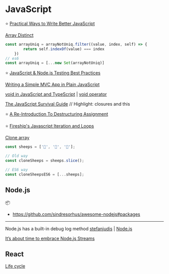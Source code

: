 # JavaScript

⭐️ [Practical Ways to Write Better JavaScript](https://dev.to/taillogs/practical-ways-to-write-better-javascript-26d4)

[Array Distinct](https://codeburst.io/javascript-array-distinct-5edc93501dc4)
```javascript
const arrayUniq = arrayNotUniq.filter((value, index, self) => {
        return self.indexOf(value) === index
    })
// es6
const arrayUniq = [...new Set(arrayNotUniq)]
```

⭐️ [JavaScript & Node.js Testing Best Practices](https://github.com/goldbergyoni/javascript-testing-best-practices)

[Writing a Simple MVC App in Plain JavaScript](https://www.taniarascia.com/javascript-mvc-todo-app/)

[void in JavaScript and TypeScript](https://fettblog.eu/void-in-javascript-and-typescript/) | [void operator
](https://developer.mozilla.org/en-US/docs/Web/JavaScript/Reference/Operators/void)

[The JavaScript Survival Guide](https://www.youtube.com/watch?v=9emXNzqCKyg)
// Highlight: closures and this

⭐️ [A Re-Introduction To Destructuring Assignment](https://www.smashingmagazine.com/2019/09/reintroduction-destructuring-assignment/)

⭐️ [Fireship's Javascript Iteration and Loops](https://fireship.io/snippets/javascript-loops-pro-tips/)

[Clone array](https://www.samanthaming.com/tidbits/35-es6-way-to-clone-an-array)
```javascript
const sheeps = ['🐑', '🐑', '🐑'];

// Old way
const cloneSheeps = sheeps.slice();

// ES6 way
const cloneSheepsES6 = [...sheeps];
```

## Node.js

📦
 - https://github.com/sindresorhus/awesome-nodejs#packages
---
Node.js has a built-in debug log method [stefanjudis](https://www.stefanjudis.com/today-i-learned/node-js-has-a-built-in-debug-method/) | [Node.js](https://nodejs.org/api/util.html#util_util_debuglog_section)

[It’s about time to embrace Node.js Streams](https://slides.com/lucianomammino/its-about-time-to-embrace-streams-node-manchjs)

## React

[Life cycle](https://busypeoples.github.io/post/react-component-lifecycle/)
